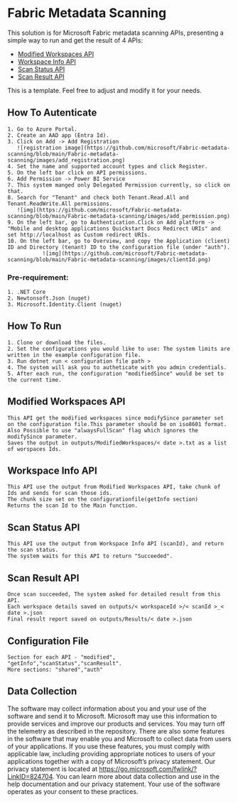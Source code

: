 # Fabric Metadata Scanning
This solution is for Microsoft Fabric metadata scanning APIs, presenting a simple way to run and get the result of 4 APIs:

* [Modified Workspaces API](#modified-workspaces-api)
* [Workspace Info API](#workspace-info-api)
* [Scan Status API](#scan-status-api)
* [Scan Result API](#scan-result-api)

This is a template. Feel free to adjust and modify it for your needs.
 
## How To Autenticate
	1. Go to Azure Portal.
	2. Create an AAD app (Entra Id).
	3. Click on Add -> Add Registration
	   ![registration image](https://github.com/microsoft/Fabric-metadata-scanning/blob/main/Fabric-metadata-scanning/images/add_registration.png)
	4. Set the name and supported account types and click Register.
	5. On the left bar click on API permissions.
	6. Add Permission -> Power BI Service
	7. This system manged only Delegated Permission currently, so click on that.
	8. Search for "Tenant" and check both Tenant.Read.All and Tenant.ReadWrite.All permissions.
	   ![img](https://github.com/microsoft/Fabric-metadata-scanning/blob/main/Fabric-metadata-scanning/images/add_permission.png)
	9. On the left bar, go to Authentication.Click on Add platform -> "Mobile and desktop applications Quickstart Docs Redirect URIs" and set http://localhost as Custom redirect URIs.
	10. On the left bar, go to Overview, and copy the Application (client) ID and Directory (tenant) ID to the configuration file (under "auth").
			   ![img](https://github.com/microsoft/Fabric-metadata-scanning/blob/main/Fabric-metadata-scanning/images/clientId.png)

### Pre-requirement:

	1. .NET Core
	2. Newtonsoft.Json (nuget)
	3. Microsoft.Identity.Client (nuget)

## How To Run

	1. Clone or download the files.
	2. Set the configurations you would like to use: The system limits are written in the example configuration file. 
	3. Run dotnet run < configuration file path > 
	4. The system will ask you to autheticate with you admin credentials.
	5. After each run, the configuration "modifiedSince" would be set to the current time.

## Modified Workspaces API

	This API get the modified workspaces since modifySince parameter set on the configuration file.This parameter should be on iso8601 format.
	Also Possible to use "alwaysFullScan" flag which ignores the modifySince parameter.
	Saves the output in outputs/ModifiedWorkspaces/< date >.txt as a list of worspaces Ids.

## Workspace Info API

	This API use the output from Modified Workspaces API, take chunk of Ids and sends for scan those ids.
	The chunk size set on the configurationfile(getInfo section)
	Returns the scan Id to the Main function.

## Scan Status API

	This API use the output from Workspace Info API (scanId), and return the scan status.
	The system waits for this API to return "Succeeded".
	 
## Scan Result API

	Once scan succeeded, The system asked for detailed result from this API.
	Each workspace details saved on outputs/< workspaceId >/< scanId >_< date >.json
	Final result report saved on outputs/Results/< date >.json


## Configuration File
	Section for each API - "modified", "getInfo","scanStatus","scanResult".
	More sections: "shared","auth"


## Data Collection

The software may collect information about you and your use of the software and send it to Microsoft. 
Microsoft may use this information to provide services and improve our products and services. You may turn off the telemetry as described in the repository. 
There are also some features in the software that may enable you and Microsoft to collect data from users of your applications. 
If you use these features, you must comply with applicable law, including providing appropriate notices to users of your applications together with a copy of Microsoft’s privacy statement. Our privacy statement is located at https://go.microsoft.com/fwlink/?LinkID=824704. You can learn more about data collection and use in the help documentation and our privacy statement. Your use of the software operates as your consent to these practices.
